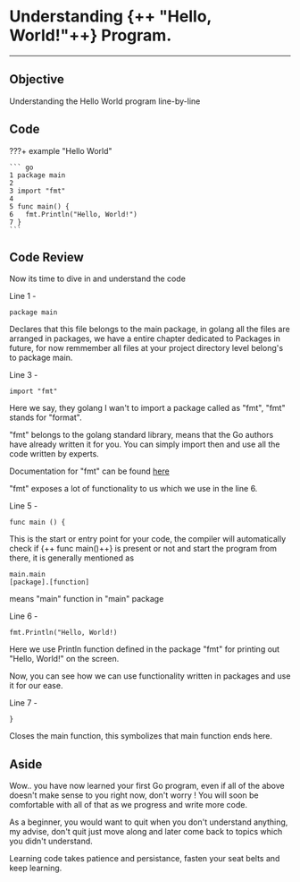 # Understanding {++ "Hello, World!"++} Program.

<hr>

## Objective

Understanding the Hello World program line-by-line

## Code

???+ example "Hello World"

    ``` go
    1 package main
    2
    3 import "fmt"
    4
    5 func main() {
    6   fmt.Println("Hello, World!")
    7 }
    ```

## Code Review

Now its time to dive in and understand the code

Line 1 - 

    package main

Declares that this file belongs to the main package, in golang all the files are arranged in packages, we have a entire chapter dedicated to Packages in future, for now remmember all files at your project directory level belong's to package main.

Line 3 -

    import "fmt"

Here we say, they golang I wan't to import a package called as "fmt", "fmt" stands for "format".

"fmt" belongs to the golang standard library, means that the Go authors have already written it for you. You can simply import then and use all the code written by experts.

Documentation for "fmt" can be found [here](https://golang.org/pkg/fmt/)

"fmt" exposes a lot of functionality to us which we use in the line 6.

Line 5 - 

    func main () {

This is the start or entry point for your code, the compiler will automatically check if {++ func main()++} is present or not and start the program from there, it is generally mentioned as

    main.main
    [package].[function]

means "main" function in "main" package

Line 6 - 

    fmt.Println("Hello, World!)

Here we use Println function defined in the package "fmt" for printing out "Hello, World!" on the screen.

Now, you can see how we can use functionality written in packages and use it for our ease.

Line 7 - 

    }

Closes the main function, this symbolizes that main function ends here.

## Aside

Wow.. you have now learned your first Go program, even if all of the above doesn't make sense to you right now, don't worry ! You will soon be comfortable with all of that as we progress and write more code.

As a beginner, you would want to quit when you don't understand anything, my advise, don't quit just move along and later come back to topics which you didn't understand.

Learning code takes patience and persistance, fasten your seat belts and keep learning.
